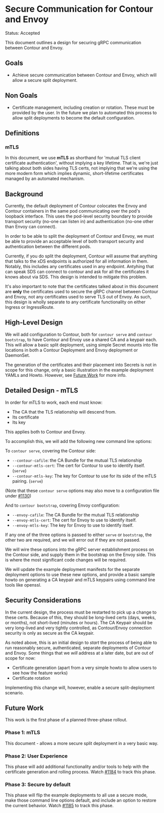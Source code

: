# Secure Communication for Contour and Envoy

Status: Accepted

This document outlines a design for securing gRPC communication between Contour and Envoy.

## Goals

- Achieve secure communication between Contour and Envoy, which will allow a secure split deployment.

## Non Goals

- Certificate management, including creation or rotation. These must be provided by the user. In the future we plan to automated this process to allow split deployments to become the default configuration.

## Definitions

### mTLS

In this document, we use **mTLS** as shorthand for 'mutual TLS client certificate authentication', without implying a key lifetime. That is, we're just talking about both sides having TLS certs, not implying that we're using the more modern form which implies dynamic, short-lifetime certificates managed by an automated mechanism.

## Background

Currently, the default deployment of Contour colocates the Envoy and Contour containers in the same pod communicating over the pod's loopback interface. This uses the pod-level security boundary to provide transport security (no-one can listen in) and authentication (no-one other than Envoy can connect).

In order to be able to split the deployment of Contour and Envoy, we must be able to provide an acceptable level of both transport security and authentication between the different pods.

Currently, if you do split the deployment, Contour will assume that anything that talks to the xDS endpoints is authorized for all information in them. Notably, this includes any certificates used in any endpoint. Antyhing that can speak SDS can connect to contour and ask for all the certificates it knows about via SDS. This design is intended to mitigate this problem.

It's also important to note that the certificates talked about in this document are **only** the certificates used to secure the gRPC channel between Contour and Envoy, not any certificates used to serve TLS out of Envoy. As such, this design is wholly separate to any certificate functionality on either Ingress or IngressRoute.

## High-Level Design

We will add configuration to Contour, both for `contour serve` and `contour bootstrap`, to have Contour and Envoy use a shared CA and a keypair each. This will allow a basic split deployment, using simple Secret mounts into file locations in both a Contour Deployment and Envoy deployment or DaemonSet.

The generation of the certificates and their placement into Secrets is not in scope for this change, only a basic illustration in the example deployment YAMLs and Howto. However, see [Future Work](#future-work) for more info.

## Detailed Design - mTLS

In order for mTLS to work, each end must know:
- The CA that the TLS relationship will descend from.
- Its certificate
- Its key

This applies both to Contour and Envoy.

To accomplish this, we will add the following new command line options:

To `contour serve`, covering the Contour side:
- `--contour-cafile`: the CA Bundle for the mutual TLS relationship
- `--contour-mtls-cert`: The cert for Contour to use to identify itself. (`serve`)
- `--contour-mtls-key`: The key for Contour to use for its side of the mTLS pairing. (`serve`)

(Note that these `contour serve` options may also move to a configuration file under [#1130][1])

And to `contour bootstrap`, covering Envoy configuration:
- `--envoy-cafile`: The CA Bundle for the mutual TLS relationship
- `--envoy-mtls-cert`: The cert for Envoy to use to identify itself.
- `--envoy-mtls-key`: The key for Envoy to use to identify itself.

If any one of the three options is passed to either `serve` or `bootstrap`, the other two are required, and we will error out if they are not passed.

We will wire these options into the gRPC server establishment process on the Contour side, and supply them in the bootstrap on the Envoy side. This is where the most significant code changes will be required.

We will update the example deployment manifests for the separate deployment options to use these new options, and provide a basic sample howto on generating a CA keypair and mTLS keypairs using command line tools like openssl.

## Security Considerations

In the current design, the process must be restarted to pick up a change to these certs. Because of this, they should be long-lived certs (days, weeks, or months), not short-lived (minutes or hours). The CA Keypair should be very long-lived and very tightly controlled, as Contour/Envoy connection security is only as secure as the CA keypair.

As noted above, this is an initial design to *start* the process of being able to run reasonably secure, authenticated, separate deployments of Contour and Envoy. Some things that we *will* address at a later date, but are out of scope for now:

- Certificate generation (apart from a very simple howto to allow users to see how the feature works)
- Certificate rotation

Implementing this change will, however, enable a secure split-deployment scenario.

## Future Work

This work is the first phase of a planned three-phase rollout.

### Phase 1: mTLS

This document - allows a more secure split deployment in a very basic way.

### Phase 2: User Experience

This phase will add additional functionality and/or tools to help with the certificate generation and rolling process. Watch [#1184][2] to track this phase.

### Phase 3: Secure by default

This phase will flip the example deployments to all use a secure mode, make those command line options default, and include an option to restore the current behavior. Watch [#1185][3] to track this phase.

[1]: https://github.com/projectcontour/contour/issues/1130
[2]: https://github.com/projectcontour/contour/issues/1184
[3]: https://github.com/projectcontour/contour/issues/1185

